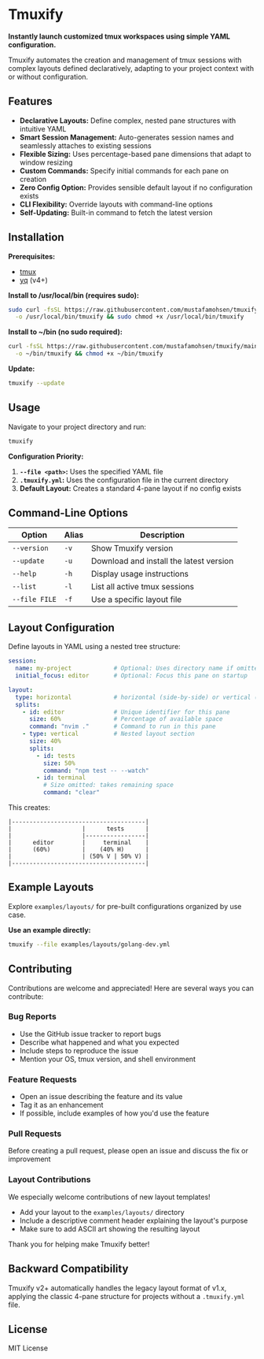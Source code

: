 # Tmuxify

**Instantly launch customized tmux workspaces using simple YAML configuration.**

Tmuxify automates the creation and management of tmux sessions with complex layouts defined declaratively, adapting to your project context with or without configuration.

## Features

- **Declarative Layouts:** Define complex, nested pane structures with intuitive YAML
- **Smart Session Management:** Auto-generates session names and seamlessly attaches to existing sessions
- **Flexible Sizing:** Uses percentage-based pane dimensions that adapt to window resizing
- **Custom Commands:** Specify initial commands for each pane on creation
- **Zero Config Option:** Provides sensible default layout if no configuration exists
- **CLI Flexibility:** Override layouts with command-line options
- **Self-Updating:** Built-in command to fetch the latest version

## Installation

**Prerequisites:**
- [tmux](https://github.com/tmux/tmux)
- [yq](https://github.com/mikefarah/yq) (v4+)

**Install to /usr/local/bin (requires sudo):**
```bash
sudo curl -fsSL https://raw.githubusercontent.com/mustafamohsen/tmuxify/main/tmuxify \
  -o /usr/local/bin/tmuxify && sudo chmod +x /usr/local/bin/tmuxify
```

**Install to ~/bin (no sudo required):**
```bash
curl -fsSL https://raw.githubusercontent.com/mustafamohsen/tmuxify/main/tmuxify \
  -o ~/bin/tmuxify && chmod +x ~/bin/tmuxify
```

**Update:**
```bash
tmuxify --update
```

## Usage

Navigate to your project directory and run:
```bash
tmuxify
```

**Configuration Priority:**
1. **`--file <path>`:** Uses the specified YAML file
2. **`.tmuxify.yml`:** Uses the configuration file in the current directory
3. **Default Layout:** Creates a standard 4-pane layout if no config exists

## Command-Line Options

| Option           | Alias | Description                                     |
|------------------|-------|-------------------------------------------------|
| `--version`      | `-v`  | Show Tmuxify version                            |
| `--update`       | `-u`  | Download and install the latest version         |
| `--help`         | `-h`  | Display usage instructions                      |
| `--list`         | `-l`  | List all active tmux sessions                   |
| `--file FILE`    | `-f`  | Use a specific layout file                      |

## Layout Configuration

Define layouts in YAML using a nested tree structure:

```yaml
session:
  name: my-project            # Optional: Uses directory name if omitted
  initial_focus: editor       # Optional: Focus this pane on startup

layout:
  type: horizontal            # horizontal (side-by-side) or vertical (top/bottom)
  splits:
    - id: editor              # Unique identifier for this pane
      size: 60%               # Percentage of available space
      command: "nvim ."       # Command to run in this pane
    - type: vertical          # Nested layout section
      size: 40%
      splits:
        - id: tests
          size: 50%
          command: "npm test -- --watch"
        - id: terminal
          # Size omitted: takes remaining space
          command: "clear"
```

This creates:
```
|--------------------------------------|
|                    |      tests      |
|                    |-----------------|
|      editor        |     terminal    |
|      (60%)         |    (40% H)      |
|                    | (50% V | 50% V) |
|--------------------------------------|
```

## Example Layouts

Explore `examples/layouts/` for pre-built configurations organized by use case.

**Use an example directly:**
```bash
tmuxify --file examples/layouts/golang-dev.yml
```

## Contributing

Contributions are welcome and appreciated! Here are several ways you can contribute:

### Bug Reports
- Use the GitHub issue tracker to report bugs
- Describe what happened and what you expected
- Include steps to reproduce the issue
- Mention your OS, tmux version, and shell environment

### Feature Requests
- Open an issue describing the feature and its value
- Tag it as an enhancement
- If possible, include examples of how you'd use the feature

### Pull Requests
Before creating a pull request, please open an issue and discuss the fix or improvement

### Layout Contributions
We especially welcome contributions of new layout templates!
- Add your layout to the `examples/layouts/` directory
- Include a descriptive comment header explaining the layout's purpose
- Make sure to add ASCII art showing the resulting layout

Thank you for helping make Tmuxify better!

## Backward Compatibility

Tmuxify v2+ automatically handles the legacy layout format of v1.x, applying the classic 4-pane structure for projects without a `.tmuxify.yml` file.

## License

MIT License
